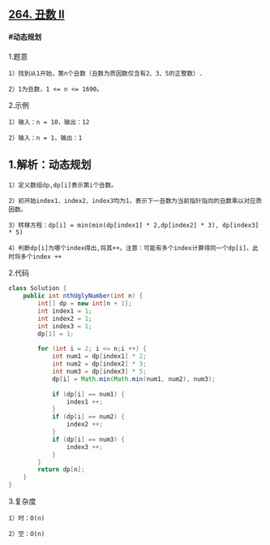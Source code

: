 ## [264. 丑数 II](https://leetcode.cn/problems/ugly-number-ii/description/)

#### #动态规划
1.题意

    1）找到从1开始，第n个丑数（丑数为质因数仅含有2、3、5的正整数）.

    2）1为丑数，1 <= n <= 1690。

2.示例

    1）输入：n = 10，输出：12

    2）输入：n = 1，输出：1

## 1.解析：动态规划

    1）定义数组dp,dp[i]表示第i个丑数。

    2）初开始index1、index2、index3均为1，表示下一丑数为当前指针指向的丑数乘以对应质因数。

    3）转移方程：dp[i] = min(min(dp[index1] * 2,dp[index2] * 3), dp[index3] * 5)

    4）判断dp[i]为哪个index得出,将其++。注意：可能有多个index计算得同一个dp[i]，此时将多个index ++

2.代码
```java
class Solution {
    public int nthUglyNumber(int n) {
        int[] dp = new int[n + 1];
        int index1 = 1;
        int index2 = 1;
        int index3 = 1;
        dp[1] = 1;
        
        for (int i = 2; i <= n;i ++) {
            int num1 = dp[index1] * 2;
            int num2 = dp[index2] * 3;
            int num3 = dp[index3] * 5;
            dp[i] = Math.min(Math.min(num1, num2), num3);
        
            if (dp[i] == num1) {
                index1 ++;
            }
            if (dp[i] == num2) {
                index2 ++;
            }
            if (dp[i] == num3) {
                index3 ++;
            }
        }  
        return dp[n];
    }
}
```


3.复杂度

    1）时：O(n)

    2）空：O(n)